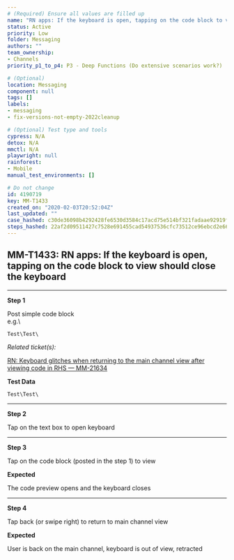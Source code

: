 ```yaml
---
# (Required) Ensure all values are filled up
name: "RN apps: If the keyboard is open, tapping on the code block to view should close the keyboard"
status: Active
priority: Low
folder: Messaging
authors: ""
team_ownership: 
- Channels
priority_p1_to_p4: P3 - Deep Functions (Do extensive scenarios work?)

# (Optional)
location: Messaging
component: null
tags: []
labels: 
- messaging
- fix-versions-not-empty-2022cleanup

# (Optional) Test type and tools
cypress: N/A
detox: N/A
mmctl: N/A
playwright: null
rainforest: 
- Mobile
manual_test_environments: []

# Do not change
id: 4190719
key: MM-T1433
created_on: "2020-02-03T20:52:04Z"
last_updated: ""
case_hashed: c30de36098b4292428fe6530d3584c17acd75e514bf321fadaae92919fc1e2e5a2243c183accd8fd25796fb76974739c
steps_hashed: 22af2d09511427c7528e691455cad54937536cfc73512ce96ebcd2e66d77e72ccda0b89423291c9e48842c8c7dcc0fe2
---
```


<!-- (Auto-generated) Based on frontmatter's "key" and "name" -->

## MM-T1433: RN apps: If the keyboard is open, tapping on the code block to view should close the keyboard

---

**Step 1**

Post simple code block\
e.g.\\

```
Test\Test\
```

_Related ticket(s):_

[RN: Keyboard glitches when returning to the main channel view after viewing code in RHS — MM-21634](http://mmthttps%3A//mattermost.atlassian.net/browse/MM-21634)

**Test Data**

```
Test\Test\
```

---

**Step 2**

Tap on the text box to open keyboard

---

**Step 3**

Tap on the code block (posted in the step 1) to view

**Expected**

The code preview opens and the keyboard closes

---

**Step 4**

Tap back (or swipe right) to return to main channel view

**Expected**

User is back on the main channel, keyboard is out of view, retracted
